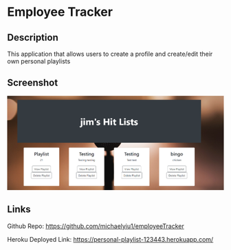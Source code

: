 # Employee Tracker

## Description
This application that allows users to create a profile and create/edit their own personal playlists

## Screenshot
![Alt text](public/images/screenshot.PNG "Optional Title")

## Links
Github Repo: https://github.com/michaelyiu1/employeeTracker

Heroku Deployed Link: https://personal-playlist-123443.herokuapp.com/
